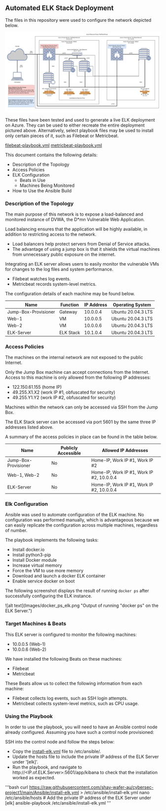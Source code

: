 ## Automated ELK Stack Deployment

The files in this repository were used to configure the network depicted below.

![alt text](Images/azure_network_diagram_v2.png "Network diagram of Azure virtual environment.")

These files have been tested and used to generate a live ELK deployment on Azure. They can be used to either recreate the entire deployment pictured above. Alternatively, select playbook files may be used to install only certain pieces of it, such as Filebeat or Metricbeat.

[filebeat-playbook.yml](Ansible/roles/filebeat-playbook.yml)
[metricbeat-playbook.yml](Ansible/roles/metricbeat-playbook.yml)

This document contains the following details:
- Description of the Topology
- Access Policies
- ELK Configuration
  - Beats in Use
  - Machines Being Monitored
- How to Use the Ansible Build


### Description of the Topology

The main purpose of this network is to expose a load-balanced and monitored instance of DVWA, the D*mn Vulnerable Web Application.

Load balancing ensures that the application will be highly available, in addition to restricting access to the network.
- Load balancers help protect servers from Denial of Service attacks.
- The advantage of using a jump box is that it shields the virtual machines from unnecessary public exposure on the internet.

Integrating an ELK server allows users to easily monitor the vulnerable VMs for changes to the log files and system performance.
- Filebeat watches log events.
- Metricbeat records system-level metrics.

The configuration details of each machine may be found below.

| Name                 | Function  | IP Address | Operating System   |
|----------------------|-----------|------------|--------------------|
| Jump-Box-Provisioner | Gateway   | 10.0.0.4   | Ubuntu 20.04.3 LTS |
| Web-1                | VM        | 10.0.0.5   | Ubuntu 20.04.3 LTS |
| Web-2                | VM        | 10.0.0.6   | Ubuntu 20.04.3 LTS |
| ELK-Server           | ELK Stack | 10.1.0.4   | Ubuntu 20.04.3 LTS |


### Access Policies

The machines on the internal network are not exposed to the public Internet. 

Only the Jump Box machine can accept connections from the Internet. Access to this machine is only allowed from the following IP addresses:
- 122.150.61.155 (home IP)
- 49.255.X1.X2 (work IP #1, obfuscated for security)
- 49.255.Y1.Y2 (work IP #2, obfuscated for security)

Machines within the network can only be accessed via SSH from the Jump Box.

The ELK Stack server can be accessed via port 5601 by the same three IP addresses listed above.

A summary of the access policies in place can be found in the table below.

| Name                 | Publicly Accessible | Allowed IP Addresses                      |
|----------------------|---------------------|-------------------------------------------|
| Jump-Box-Provisioner | No                  | Home-IP, Work IP #1, Work IP #2           |
| Web-1, Web-2         | No                  | Home-IP, Work IP #1, Work IP #2, 10.0.0.4 |
| ELK-Server           | No                  | Home-IP, Work IP #1, Work IP #2, 10.0.0.4 |


### Elk Configuration

Ansible was used to automate configuration of the ELK machine. No configuration was performed manually, which is advantageous because we can easily replicate the configuration across multiple machines, regardless of number.

The playbook implements the following tasks:
- Install docker.io
- Install python3-pip
- Install Docker module
- Increase virtual memory
- Force the VM to use more memory
- Download and launch a docker ELK container
- Enable service docker on boot

The following screenshot displays the result of running `docker ps` after successfully configuring the ELK instance.

![alt text](Images/docker_ps_elk.png "Output of running "docker ps" on the ELK Server.")


### Target Machines & Beats

This ELK server is configured to monitor the following machines:
- 10.0.0.5 (Web-1)
- 10.0.0.6 (Web-2)

We have installed the following Beats on these machines:
- Filebeat
- Metricbeat

These Beats allow us to collect the following information from each machine:
- Filebeat collects log events, such as SSH login attempts.
- Metricbeat collects system-level metrics, such as CPU usage.


### Using the Playbook

In order to use the playbook, you will need to have an Ansible control node already configured. Assuming you have such a control node provisioned: 

SSH into the control node and follow the steps below:
- Copy the [install-elk.yml](Ansible/install-elk.yml) file to /etc/ansible/.
- Update the hosts file to include the private IP address of the ELK Server under '[elk]'.
- Run the playbook, and navigate to http://<IP.of.ELK.Server>:5601/app/kibana to check that the installation worked as expected.

'''bash
curl https://raw.githubusercontent.com/shay-wafer-au/cybersec-project1/main/Ansible/install-elk.yml > /etc/ansible/install-elk.yml
nano /etc/ansible/hosts # Add the private IP address of the ELK Server under [elk]
ansible-playbook /etc/ansible/install-elk.yml
'''

